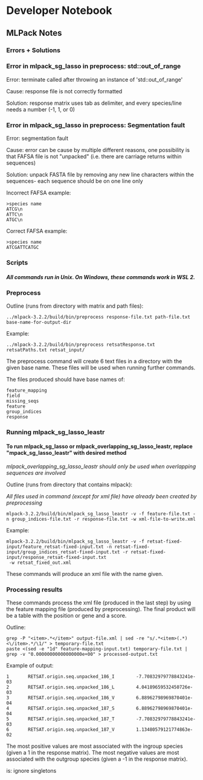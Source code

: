# Developer Notebook
## **MLPack Notes**
### **Errors + Solutions**
### Error in mlpack_sg_lasso in preprocess: std::out_of_range
Error: terminate called after throwing an instance of 'std::out_of_range'

Cause: response file is not correctly formatted

Solution: response matrix uses tab as delimiter, and every species/line needs a number (-1, 1, or 0)
### Error in mlpack_sg_lasso in preprocess: Segmentation fault
Error: segmentation fault

Cause: error can be cause by multiple different reasons, one possibility is that FAFSA file is not "unpacked" (i.e. there are carriage returns within sequences)

Solution: unpack FASTA file by removing any new line characters within the sequences- each sequence should be on one line only

Incorrect FAFSA example:

```
>species name
ATCG\n
ATTC\n
ATGC\n
```

Correct FAFSA example:

```
>species name
ATCGATTCATGC
```

### **Scripts**
#### *All commands run in Unix. On Windows, these commands work in WSL 2.*
### Preprocess
Outline (runs from directory with matrix and path files):

```
../mlpack-3.2.2/build/bin/preprocess response-file.txt path-file.txt base-name-for-output-dir
```

Example:

```
../mlpack-3.2.2/build/bin/preprocess retsatResponse.txt retsatPaths.txt retsat_input/
```

The preprocess command will create 6 text files in a directory with the given base name. These files will be used when running further commands.

The files produced should have base names of:

```
feature_mapping
field
missing_seqs
feature
group_indices
response
```

### Running mlpack_sg_lasso_leastr
#### To run mlpack_sg_lasso or mlpack_overlapping_sg_lasso_leastr, replace "mpack_sg_lasso_leastr" with desired method
*mlpack_overlapping_sg_lasso_leastr should only be used when overlapping sequences are involved*

Outline (runs from directory that contains mlpack):

*All files used in command (except for xml file) have already been created by preprocessing*

```
mlpack-3.2.2/build/bin/mlpack_sg_lasso_leastr -v -f feature-file.txt -n group_indices-file.txt -r response-file.txt -w xml-file-to-write.xml
```

Example:

```
mlpack-3.2.2/build/bin/mlpack_sg_lasso_leastr -v -f retsat-fixed-input/feature_retsat-fixed-input.txt -n retsat-fixed-input/group_indices_retsat-fixed-input.txt -r retsat-fixed-input/response_retsat-fixed-input.txt
 -w retsat_fixed_out.xml
 ```
 
 These commands will produce an xml file with the name given.
 
 ### Processing results
These commands process the xml file (produced in the last step) by using the feature mapping file (produced by preprocessing). The final product will be a table with the position or gene and a score.
 
 Outline:
 
 ```
grep -P "<item>.*</item>" output-file.xml | sed -re "s/.*<item>(.*)<\/item>.*/\1/" > temporary-file.txt
paste <(sed -e "1d" feature-mapping-input.txt) temporary-file.txt | grep -v "0.00000000000000000e+00" > processed-output.txt
```

Example of output:

```
1       RETSAT.origin.seq.unpacked_186_I        -7.70832979778843241e-03
2       RETSAT.origin.seq.unpacked_186_L        4.04189659532450726e-03
3       RETSAT.origin.seq.unpacked_186_V        6.88962798969870401e-04
4       RETSAT.origin.seq.unpacked_187_S        6.88962798969870401e-04
5       RETSAT.origin.seq.unpacked_187_T        -7.70832979778843241e-03
6       RETSAT.origin.seq.unpacked_187_V        1.13480579121774863e-02
```

The most positive values are most associated with the ingroup species (given a 1 in the response matrix). The most negative values are most associated with the outgroup species (given a -1 in the response matrix).

is: ignore singletons
